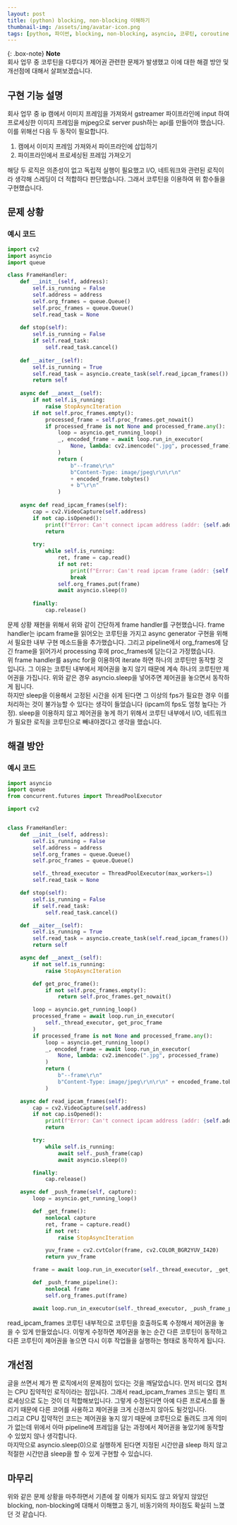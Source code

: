 ```yaml
---
layout: post
title: (python) blocking, non-blocking 이해하기
thumbnail-img: /assets/img/avatar-icon.png
tags: [python, 파이썬, blocking, non-blocking, asyncio, 코루틴, coroutine]
---
```


{: .box-note}
**Note**   
회사 업무 중 코루틴을 다루다가 제어권 관련한 문제가 발생했고 이에 대한 해결 방안 및 개선점에 대해서 살펴보겠습니다.

## 구현 기능 설명
회사 업무 중 ip 캠에서 이미지 프레임을 가져와서 gstreamer 파이프라인에 input 하여 프로세싱한 이미지 프레임을 mjpeg으로 server push하는 api를 만들어야 했습니다. 이를 위해선 다음 두 동작이 필요합니다.  
1. 캠에서 이미지 프레임 가져와서 파이프라인에 삽입하기  
2. 파이프라인에서 프로세싱된 프레임 가져오기  

해당 두 로직은 의존성이 없고 독립적 실행이 필요했고 I/O, 네트워크와 관련된 로직이라 생각해 스레딩이 더 적합하다 판단했습니다. 그래서 코루틴을 이용하여 위 함수들을 구현했습니다.  

## 문제 상황
### 예시 코드
```python
import cv2
import asyncio
import queue

class FrameHandler:
    def __init__(self, address):
        self.is_running = False
        self.address = address
        self.org_frames = queue.Queue()
        self.proc_frames = queue.Queue()
        self.read_task = None
    
    def stop(self):
        self.is_running = False
        if self.read_task:
            self.read_task.cancel()
    
    def __aiter__(self):
        self.is_running = True
        self.read_task = asyncio.create_task(self.read_ipcam_frames())
        return self
        
    async def __anext__(self):
        if not self.is_running:
            raise StopAsyncIteration
        if not self.proc_frames.empty():
            processed_frame = self.proc_frames.get_nowait()
            if processed_frame is not None and processed_frame.any():
                loop = asyncio.get_running_loop()
                _, encoded_frame = await loop.run_in_executor(
                    None, lambda: cv2.imencode(".jpg", processed_frame)
                )
                return (
                    b"--frame\r\n"
                    b"Content-Type: image/jpeg\r\n\r\n"
                    + encoded_frame.tobytes()
                    + b"\r\n"
                )
    
    async def read_ipcam_frames(self):
        cap = cv2.VideoCapture(self.address)
        if not cap.isOpened():
            print(f"Error: Can't connect ipcam address (addr: {self.address})")
            return
        
        try:
            while self.is_running:
                ret, frame = cap.read()
                if not ret:
                    print(f"Error: Can't read ipcam frame (addr: {self.address})")
                    break
                self.org_frames.put(frame)
                await asyncio.sleep(0)
                
        finally:
            cap.release()
```
문제 상황 재현을 위해서 위와 같이 간단하게 frame handler를 구현했습니다. frame handler는 ipcam frame을 읽어오는 코루틴을 가지고 async generator 구현을 위해서 필요한 내부 구현 메소드들을 추가했습니다. 그리고 pipeline에서 org_frames에 담긴 frame을 읽어가서 processing 후에 proc_frames에 담는다고 가정했습니다.  
위 frame handler를 async for을 이용하여 iterate 하면 하나의 코루틴만 동작할 것 입니다. 그 이유는 코루틴 내부에서 제어권을 놓지 않기 때문에 계속 하나의 코루틴만 제어권을 가집니다. 위와 같은 경우 asyncio.sleep을 넣어주면 제어권을 놓으면서 동작하게 됩니다.  
하지만 sleep을 이용해서 고정된 시간을 쉬게 된다면 그 이상의 fps가 필요한 경우 이를 처리하는 것이 불가능할 수 있다는 생각이 들었습니다 (ipcam의 fps도 엄청 높다는 가정). sleep을 이용하지 않고 제어권을 놓게 하기 위해서 코루틴 내부에서 I/O, 네트워크가 필요한 로직을 코루틴으로 빼내야겠다고 생각을 했습니다.
## 해결 방안
### 예시 코드
```python
import asyncio
import queue
from concurrent.futures import ThreadPoolExecutor

import cv2


class FrameHandler:
    def __init__(self, address):
        self.is_running = False
        self.address = address
        self.org_frames = queue.Queue()
        self.proc_frames = queue.Queue()

        self._thread_executor = ThreadPoolExecutor(max_workers=1)
        self.read_task = None

    def stop(self):
        self.is_running = False
        if self.read_task:
            self.read_task.cancel()

    def __aiter__(self):
        self.is_running = True
        self.read_task = asyncio.create_task(self.read_ipcam_frames())
        return self

    async def __anext__(self):
        if not self.is_running:
            raise StopAsyncIteration

        def get_proc_frame():
            if not self.proc_frames.empty():
                return self.proc_frames.get_nowait()

        loop = asyncio.get_running_loop()
        processed_frame = await loop.run_in_executor(
            self._thread_executor, get_proc_frame
        )
        if processed_frame is not None and processed_frame.any():
            loop = asyncio.get_running_loop()
            _, encoded_frame = await loop.run_in_executor(
                None, lambda: cv2.imencode(".jpg", processed_frame)
            )
            return (
                b"--frame\r\n"
                b"Content-Type: image/jpeg\r\n\r\n" + encoded_frame.tobytes() + b"\r\n"
            )

    async def read_ipcam_frames(self):
        cap = cv2.VideoCapture(self.address)
        if not cap.isOpened():
            print(f"Error: Can't connect ipcam address (addr: {self.address})")
            return

        try:
            while self.is_running:
                await self._push_frame(cap)
                await asyncio.sleep(0)

        finally:
            cap.release()

    async def _push_frame(self, capture):
        loop = asyncio.get_running_loop()

        def _get_frame():
            nonlocal capture
            ret, frame = capture.read()
            if not ret:
                raise StopAsyncIteration

            yuv_frame = cv2.cvtColor(frame, cv2.COLOR_BGR2YUV_I420)
            return yuv_frame

        frame = await loop.run_in_executor(self._thread_executor, _get_frame)

        def _push_frame_pipeline():
            nonlocal frame
            self.org_frames.put(frame)

        await loop.run_in_executor(self._thread_executor, _push_frame_pipeline)
```  
read_ipcam_frames 코루틴 내부적으로 코루틴을 호출하도록 수정해서 제어권을 놓을 수 있게 만들었습니다. 이렇게 수정하면 제어권을 놓는 순간 다른 코루틴이 동작하고 다른 코루틴이 제어권을 놓으면 다시 이후 작업들을 실행하는 형태로 동작하게 됩니다.

## 개선점
글을 쓰면서 제가 짠 로직에서의 문제점이 있다는 것을 깨달았습니다. 먼저 비디오 캡처는 CPU 집약적인 로직이라는 점입니다. 그래서 read_ipcam_frames 코드는 멀티 프로세싱으로 도는 것이 더 적합해보입니다. 그렇게 수정된다면 아예 다른 프로세스를 돌리기 때문에 다른 코어를 사용하고 제어권을 크게 신경쓰지 않아도 될것입니다.  
그리고 CPU 집약적인 코드는 제어권을 놓지 않기 때문에 코루틴으로 돌려도 크게 의미가 없는데 위에서 아마 pipeline에 프레임을 담는 과정에서 제어권을 놓았기에 동작할 수 있었지 않나 생각합니다.  
마지막으로 asyncio.sleep(0)으로 실행하게 된다면 지정된 시간만큼 sleep 하지 않고 적절한 시간만큼 sleep을 할 수 있게 구현할 수 있습니다.

## 마무리
위와 같은 문제 상황을 마주하면서 기존에 잘 이해가 되지도 않고 와닿지 않았던 blocking, non-blocking에 대해서 이해했고 동기, 비동기와의 차이점도 확실히 느꼈던 것 같습니다.
